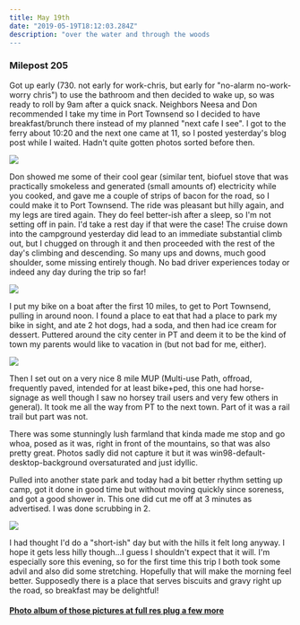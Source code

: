 ```yaml
---
title: May 19th
date: "2019-05-19T18:12:03.284Z"
description: "over the water and through the woods
---
```


### Milepost 205

Got up early (730.  not early for work-chris, but early for "no-alarm no-work-worry chris") to use the bathroom and then decided to wake up, so was ready to roll by 9am after a quick snack.  Neighbors Neesa and Don recommended I take my time in Port Townsend so I decided to have breakfast/brunch there instead of my planned "next cafe I see".  I got to the ferry about 10:20 and the next one came at 11, so I posted yesterday's blog post while I waited.  Hadn't quite gotten photos sorted before then.

<img src=/pictures/19may/overpass.jpg>

Don showed me some of their cool gear (similar tent, biofuel stove that was practically smokeless and generated (small amounts of) electricity while you cooked, and gave me a couple of strips of bacon for the road, so I could make it to Port Townsend.  The ride was pleasant but hilly again, and my legs are tired again.  They do feel better-ish after a sleep, so I'm not setting off in pain.  I'd take a rest day if that were the case!  The cruise down into the campground yesterday did lead to an immediate substantial climb out, but I chugged on through it and then proceeded with the rest of the day's climbing and descending.  So many ups and downs, much good shoulder, some missing entirely though.  No bad driver experiences today or indeed any day during the trip so far!

<img src=/pictures/19may/PTdock.jpg>

I put my bike on a boat after the first 10 miles, to get to Port Townsend, pulling in around noon.  I found a place to eat that had a place to park my bike in sight, and ate 2 hot dogs, had a soda, and then had ice cream for dessert.  Puttered around the city center in PT and deem it to be the kind of town my parents would like to vacation in (but not bad for me, either).  

<img src=/pictures/19may/railtunnel.jpg>

Then I set out on a very nice 8 mile MUP (Multi-use Path, offroad, frequently paved, intended for at least bike+ped, this one had horse-signage as well though I saw no horsey trail users and very few others in general).  It took me all the way from PT to the next town.  Part of it was a rail trail but part was not.

There was some stunningly lush farmland that kinda made me stop and go whoa, posed as it was, right in front of the mountains, so that was also pretty great.  Photos sadly did not capture it but it was win98-default-desktop-background oversaturated and just idyllic.

Pulled into another state park and today had a bit better rhythm setting up camp, got it done in good time but without moving quickly since soreness, and got a good shower in.  This one did cut me off at 3 minutes as advertised.  I was done scrubbing in 2.

<img src=/pictures/19may/ferrydocks.jpg>

I had thought I'd do a "short-ish" day but with the hills it felt long anyway.  I hope it gets less hilly though...I guess I shouldn't expect that it will.  I'm especially sore this evening, so for the first time this trip I both took some advil and also did some stretching.  Hopefully that will make the morning feel better.  Supposedly there is a place that serves biscuits and gravy right up the road, so breakfast may be delightful!

#### [Photo album of those pictures at full res plug a few more](https://photos.app.goo.gl/R7dZrxuGcrmuh2KY6)

